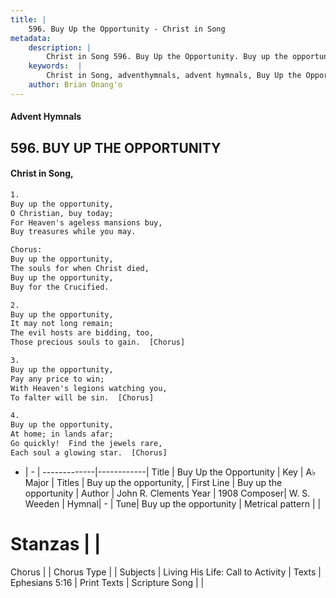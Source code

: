 ```yaml
---
title: |
    596. Buy Up the Opportunity - Christ in Song
metadata:
    description: |
        Christ in Song 596. Buy Up the Opportunity. Buy up the opportunity, O Christian, buy today; For Heaven's ageless mansions buy, Buy treasures while you may. Chorus: Buy up the opportunity, The souls for when Christ died, Buy up the opportunity, Buy for the Crucified.
    keywords:  |
        Christ in Song, adventhymnals, advent hymnals, Buy Up the Opportunity, Buy up the opportunity. Buy up the opportunity,
    author: Brian Onang'o
---
```


#### Advent Hymnals
## 596. BUY UP THE OPPORTUNITY
####  Christ in Song,

```txt
1.
Buy up the opportunity,
O Christian, buy today;
For Heaven's ageless mansions buy,
Buy treasures while you may.

Chorus:
Buy up the opportunity,
The souls for when Christ died,
Buy up the opportunity,
Buy for the Crucified.

2.
Buy up the opportunity,
It may not long remain;
The evil hosts are bidding, too,
Those precious souls to gain.  [Chorus]

3.
Buy up the opportunity,
Pay any price to win;
With Heaven's legions watching you,
To falter will be sin.  [Chorus]

4.
Buy up the opportunity,
At home; in lands afar;
Go quickly!  Find the jewels rare,
Each soul a glowing star.  [Chorus]

```

- |   -  |
-------------|------------|
Title | Buy Up the Opportunity |
Key | A♭ Major |
Titles | Buy up the opportunity, |
First Line | Buy up the opportunity |
Author | John R. Clements
Year | 1908
Composer| W. S. Weeden |
Hymnal|  - |
Tune| Buy up the opportunity |
Metrical pattern | |
# Stanzas |  |
Chorus |  |
Chorus Type |  |
Subjects | Living His Life: Call to Activity |
Texts | Ephesians 5:16 |
Print Texts | 
Scripture Song |  |
    
